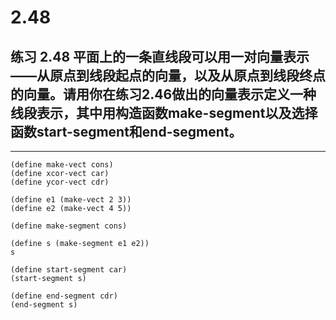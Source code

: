 # 2.48

## 练习 2.48 平面上的一条直线段可以用一对向量表示——从原点到线段起点的向量，以及从原点到线段终点的向量。请用你在练习2.46做出的向量表示定义一种线段表示，其中用构造函数make-segment以及选择函数start-segment和end-segment。

---

```eval-scheme
(define make-vect cons)
(define xcor-vect car)
(define ycor-vect cdr)

(define e1 (make-vect 2 3))
(define e2 (make-vect 4 5))

(define make-segment cons)

(define s (make-segment e1 e2))
s
```

```eval-scheme
(define start-segment car)
(start-segment s)
```

```eval-scheme
(define end-segment cdr)
(end-segment s) 
```
